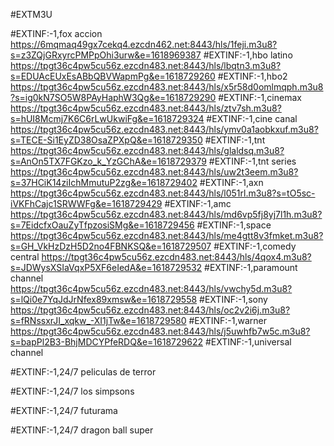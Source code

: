 #EXTM3U

#EXTINF:-1,fox accion
https://6mqmaq49gx7cekq4.ezcdn462.net:8443/hls/1feji.m3u8?s=z3ZQjGRxyrcPMPpOhi3urw&e=1618969387
#EXTINF:-1,hbo latino
https://tpgt36c4pw5cu56z.ezcdn483.net:8443/hls/lbqtn3.m3u8?s=EDUAcEUxEsABbQBVWapmPg&e=1618729260
#EXTINF:-1,hbo2
https://tpgt36c4pw5cu56z.ezcdn483.net:8443/hls/x5r58d0omlmqph.m3u8?s=ig0kN7SO5W8PAyHaphW3Qg&e=1618729290
#EXTINF:-1,cinemax
https://tpgt36c4pw5cu56z.ezcdn483.net:8443/hls/ztv7sh.m3u8?s=hUI8Mcmj7K6C6rLwUkwiFg&e=1618729324
#EXTINF:-1,cine canal
https://tpgt36c4pw5cu56z.ezcdn483.net:8443/hls/ymv0a1aobkxuf.m3u8?s=TECE-Si1EyZD38OsaZPXpQ&e=1618729350
#EXTINF:-1,tnt 
https://tpgt36c4pw5cu56z.ezcdn483.net:8443/hls/glaldsq.m3u8?s=AnOn5TX7FGKzo_k_YzGChA&e=1618729379
#EXTINF:-1,tnt series
https://tpgt36c4pw5cu56z.ezcdn483.net:8443/hls/uw2t3eem.m3u8?s=37HCiK14ziIchMmutuP2zg&e=1618729402
#EXTINF:-1,axn
https://tpgt36c4pw5cu56z.ezcdn483.net:8443/hls/l051rl.m3u8?s=tO5sc-iVKFhCajc1SRWWFg&e=1618729429
#EXTINF:-1,amc
https://tpgt36c4pw5cu56z.ezcdn483.net:8443/hls/md6vp5fj8yj7l1h.m3u8?s=7EidcfxOauZyTfpzosiSMg&e=1618729456
#EXTINF:-1,space
https://tpgt36c4pw5cu56z.ezcdn483.net:8443/hls/me4gtt8v3fmket.m3u8?s=GH_VkHzDzH5D2no4FBNKSQ&e=1618729507
#EXTINF:-1,comedy central
https://tpgt36c4pw5cu56z.ezcdn483.net:8443/hls/4qox4.m3u8?s=JDWysXSIaVqxP5XF6eIedA&e=1618729532
#EXTINF:-1,paramount channel
https://tpgt36c4pw5cu56z.ezcdn483.net:8443/hls/vwchy5d.m3u8?s=lQi0e7YqJdJrNfex89xmsw&e=1618729558
#EXTINF:-1,sony
https://tpgt36c4pw5cu56z.ezcdn483.net:8443/hls/oc2v2i6j.m3u8?s=fRNssxrJI_xqkw_-XI1jTw&e=1618729580
#EXTINF:-1,warner
https://tpgt36c4pw5cu56z.ezcdn483.net:8443/hls/j5uwhfb7w5c.m3u8?s=bapPl2B3-BhjMDCYPfeRDQ&e=1618729622
#EXTINF:-1,universal channel

#EXTINF:-1,24/7 peliculas de terror

#EXTINF:-1,24/7 los simpsons

#EXTINF:-1,24/7 futurama

#EXTINF:-1,24/7 dragon ball super



